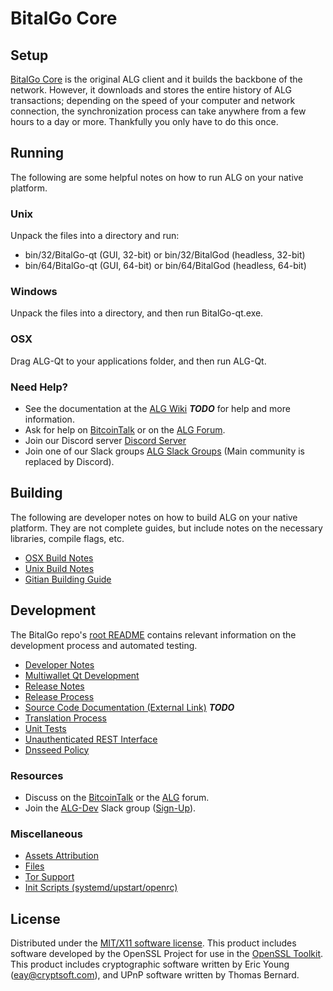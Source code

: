 BitalGo Core
=====================

Setup
---------------------
[BitalGo Core](http://BitalGo.org/wallet) is the original ALG client and it builds the backbone of the network. However, it downloads and stores the entire history of ALG transactions; depending on the speed of your computer and network connection, the synchronization process can take anywhere from a few hours to a day or more. Thankfully you only have to do this once.

Running
---------------------
The following are some helpful notes on how to run ALG on your native platform.

### Unix

Unpack the files into a directory and run:

- bin/32/BitalGo-qt (GUI, 32-bit) or bin/32/BitalGod (headless, 32-bit)
- bin/64/BitalGo-qt (GUI, 64-bit) or bin/64/BitalGod (headless, 64-bit)

### Windows

Unpack the files into a directory, and then run BitalGo-qt.exe.

### OSX

Drag ALG-Qt to your applications folder, and then run ALG-Qt.

### Need Help?

* See the documentation at the [ALG Wiki](https://en.bitcoin.it/wiki/Main_Page) ***TODO***
for help and more information.
* Ask for help on [BitcoinTalk](https://bitcointalk.org/index.php?topic=1262920.0) or on the [ALG Forum](http://forum.BitalGo.org/).
* Join our Discord server [Discord Server](https://discord.BitalGo.org)
* Join one of our Slack groups [ALG Slack Groups](https://BitalGo.org/slack-logins/) (Main community is replaced by Discord).

Building
---------------------
The following are developer notes on how to build ALG on your native platform. They are not complete guides, but include notes on the necessary libraries, compile flags, etc.

- [OSX Build Notes](build-osx.md)
- [Unix Build Notes](build-unix.md)
- [Gitian Building Guide](gitian-building.md)

Development
---------------------
The BitalGo repo's [root README](https://github.com/ALG-Project/ALG/blob/master/README.md) contains relevant information on the development process and automated testing.

- [Developer Notes](developer-notes.md)
- [Multiwallet Qt Development](multiwallet-qt.md)
- [Release Notes](release-notes.md)
- [Release Process](release-process.md)
- [Source Code Documentation (External Link)](https://dev.visucore.com/bitcoin/doxygen/) ***TODO***
- [Translation Process](translation_process.md)
- [Unit Tests](unit-tests.md)
- [Unauthenticated REST Interface](REST-interface.md)
- [Dnsseed Policy](dnsseed-policy.md)

### Resources

* Discuss on the [BitcoinTalk](https://bitcointalk.org/index.php?topic=1262920.0) or the [ALG](http://forum.BitalGo.org/) forum.
* Join the [ALG-Dev](https://BitalGo-dev.slack.com/) Slack group ([Sign-Up](https://BitalGo-dev.herokuapp.com/)).

### Miscellaneous
- [Assets Attribution](assets-attribution.md)
- [Files](files.md)
- [Tor Support](tor.md)
- [Init Scripts (systemd/upstart/openrc)](init.md)

License
---------------------
Distributed under the [MIT/X11 software license](http://www.opensource.org/licenses/mit-license.php).
This product includes software developed by the OpenSSL Project for use in the [OpenSSL Toolkit](https://www.openssl.org/). This product includes
cryptographic software written by Eric Young ([eay@cryptsoft.com](mailto:eay@cryptsoft.com)), and UPnP software written by Thomas Bernard.
